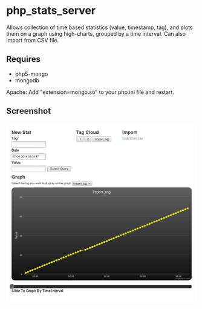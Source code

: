
php_stats_server
===============================

Allows collection of time based statistics (value, timestamp, tag), and plots them
on a graph using high-charts, grouped by a time interval. Can also import from CSV file.

Requires
-------------------------------

* php5-mongo
* mongodb

Apache: Add "extension=mongo.so" to your php.ini file and restart. 

Screenshot
-------------------------------

![Screenshot of server](/screenshot.png "Screenshot")